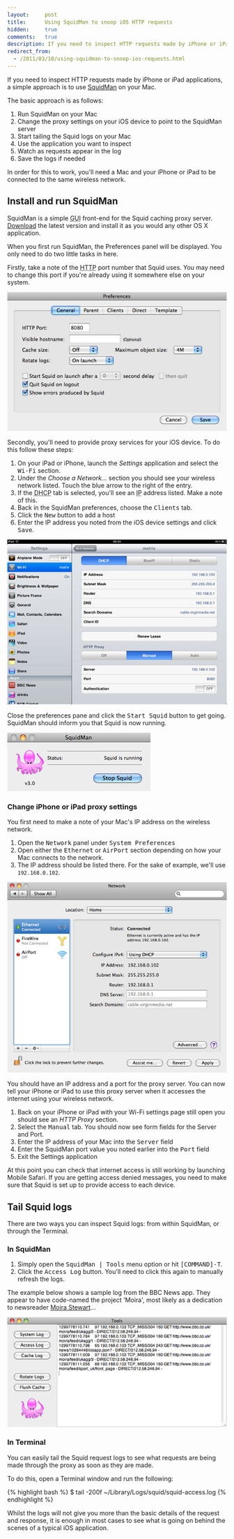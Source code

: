 ```yaml
---
layout:     post
title:      Using SquidMan to snoop iOS HTTP requests
hidden:     true
comments:   true
description: If you need to inspect HTTP requests made by iPhone or iPad applications, a simple approach is to use SquidMan on your Mac to log the requests made by these devices.
redirect_from:
  - /2011/03/10/using-squidman-to-snoop-ios-requests.html
---
```


If you need to inspect HTTP requests made by iPhone or iPad applications, a simple approach is to use [SquidMan](http://squidman.net/squidman/) on your Mac.

The basic approach is as follows:

1. Run SquidMan on your Mac
1. Change the proxy settings on your iOS device to point to the SquidMan server
1. Start tailing the Squid logs on your Mac
1. Use the application you want to inspect
1. Watch as requests appear in the log
1. Save the logs if needed

In order for this to work, you'll need a Mac and your iPhone or iPad to be connected to the same wireless network.

## Install and run SquidMan

SquidMan is a simple <abbr title="Graphical User Interface">GUI</abbr> front-end for the Squid caching proxy server. [Download](http://squidman.net/squidman/) the latest version and install it as you would any other OS X application.

When you first run SquidMan, the Preferences panel will be displayed. You only need to do two little tasks in here.

Firstly, take a note of the <abbr title="HyperText Transfer Protocol">HTTP</abbr> port number that Squid uses. You may need to change this port if you're already using it somewhere else on your system.

![SquidMan preference panel](/images/posts/2011-03-10/squidman-preferences.jpg)

Secondly, you'll need to provide proxy services for your iOS device. To do this follow these steps:

1. On your iPad or iPhone, launch the *Settings* application and select the <kbd>Wi-Fi</kbd> section.
1. Under the *Choose a Network...* section you should see your wireless network listed. Touch the blue arrow to the right of the entry.
1. If the <abbr title="Dynamic Host Configuration Protocol">DHCP</abbr> tab is selected, you'll see an <abbr title="Internet Protocol">IP</abbr> address listed. Make a note of this.
1. Back in the SquidMan preferences, choose the <kbd>Clients</kbd> tab.
1. Click the <kbd>New</kbd> button to add a host
1. Enter the IP address you noted from the iOS device settings and click <kbd>Save</kbd>.

![iPad proxy settings](/images/posts/2011-03-10/ipad-proxy-settings2.jpg)

Close the preferences pane and click the <kbd>Start Squid</kbd> button to get going. SquidMan should inform you that Squid is now running.

![SquidMan GUI when running](/images/posts/2011-03-10/squidman.jpg)

### Change iPhone or iPad proxy settings

You first need to make a note of your Mac's IP address on the wireless network.

1. Open the <kbd>Network</kbd> panel under <kbd>System Preferences</kbd>
1. Open either the <kbd>Ethernet</kbd> or <kbd>AirPort</kbd> section depending on how your Mac connects to the network.
1. The IP address should be listed there. For the sake of example, we'll use <code>192.168.0.102</code>.

![Mac OS X Network preference pane](/images/posts/2011-03-10/network-preferences.jpg)

You should have an IP address and a port for the proxy server. You can now tell your iPhone or iPad to use this proxy server when it accesses the internet using your wireless network.

1. Back on your iPhone or iPad with your Wi-Fi settings page still open you should see an *HTTP Proxy* section.
1. Select the <kbd>Manual</kbd> tab. You should now see form fields for the Server and Port.
1. Enter the IP address of your Mac into the <kbd>Server</kbd> field
1. Enter the SquidMan port value you noted earlier into the <kbd>Port</kbd> field
1. Exit the Settings application

At this point you can check that internet access is still working by launching Mobile Safari. If you are getting access denied messages, you need to make sure that Squid is set up to provide access to each device.

## Tail Squid logs

There are two ways you can inspect Squid logs: from within SquidMan, or through the Terminal.

### In SquidMan

1. Simply open the <kbd>SquidMan | Tools</kbd> menu option or hit <kbd>[COMMAND]-T</kbd>.
1. Click the <kbd>Access Log</kbd> button. You'll need to click this again to manually refresh the logs.

The example below shows a sample log from the BBC News app. They appear to have code-named the project 'Moira', most likely as a dedication to newsreader [Moira Stewart](http://en.wikipedia.org/wiki/Moira_Stuart)...

![Access log in SquidMan](/images/posts/2011-03-10/squid-logs.jpg)

### In Terminal

You can easily tail the Squid request logs to see what requests are being made through the proxy as soon as they are made.

To do this, open a Terminal window and run the following:

{% highlight bash %}
$ tail -200f ~/Library/Logs/squid/squid-access.log
{% endhighlight %}

Whilst the logs will not give you more than the basic details of the request and response, it is enough in most cases to see what is going on behind the scenes of a typical iOS application.
